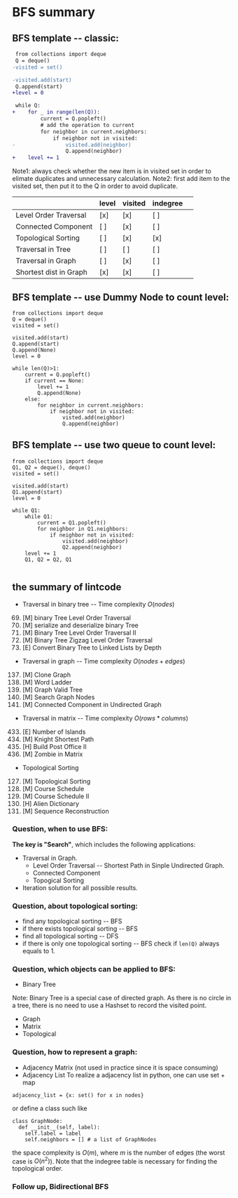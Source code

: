 # BFS summary

## BFS template -- classic:
```diff
 from collections import deque 
 Q = deque()
-visited = set()

-visited.add(start)
 Q.append(start)
+level = 0

 while Q:
+    for _ in range(len(Q)):
         current = Q.popleft()
         # add the operation to current
         for neighbor in current.neighbors:
             if neighbor not in visited:
-                visited.add(neighbor)
                 Q.append(neighbor)
+    level += 1    
```

Note1: always check whether the new item is in visited set in order to elimate duplicates and unnecessary calculation.
Note2: first add item to the visited set, then put it to the Q in order to avoid duplicate.

|                        | level  | visited  | indegree  |   |
|---|---|---|---|---|
| Level Order Traversal  | [x]  | [x]  | [ ]  |   |
| Connected Component    | [ ]  | [x]  | [ ]  |   |
| Topological Sorting    | [ ]  | [x]  | [x]  |   |
| Traversal in Tree      | [ ]  | [ ]  | [ ]  |   |
| Traversal in Graph     | [ ]  | [x]  | [ ]  |   |
| Shortest dist in Graph | [x]  | [x]  | [ ]  |   |

## BFS template -- use Dummy Node to count level:
```
from collections import deque
Q = deque()
visited = set()

visited.add(start)
Q.append(start)
Q.append(None)
level = 0

while len(Q)>1:
    current = Q.popleft()
    if current == None:
        level += 1
        Q.append(None)
    else:
        for neighbor in current.neighbors:
            if neighbor not in visited:
                visted.add(neighbor)
                Q.append(neighbor)

```

## BFS template -- use two queue to count level:
```
from collections import deque
Q1, Q2 = deque(), deque()
visited = set()

visited.add(start)
Q1.append(start)
level = 0

while Q1:
    while Q1:
        current = Q1.popleft()
        for neighbor in Q1.neighbors:
            if neighbor not in visited:
                visited.add(neighbor)
                Q2.append(neighbor)
    level += 1
    Q1, Q2 = Q2, Q1
    
```

## the summary of lintcode

* Traversal in binary tree -- Time complexity $O(nodes)$
69. [M] binary Tree Level Order Traversal 
7. [M] serialize and deserialize binary Tree 
70. [M] Binary Tree Level Order Traversal II
71. [M] Binary Tree Zigzag Level Order Traversal
242. [E] Convert Binary Tree to Linked Lists by Depth

* Traversal in graph -- Time complexity $O(nodes+edges)$
137. [M] Clone Graph
120. [M] Word Ladder
178. [M] Graph Valid Tree
618. [M] Search Graph Nodes
431. [M] Connected Component in Undirected Graph

* Traversal in matrix -- Time complexity $O(rows * columns)$
433. [E] Number of Islands
611. [M] Knight Shortest Path
573. [H] Build Post Office II
598. [M] Zombie in Matrix


* Topological Sorting
127. [M] Topological Sorting
615. [M] Course Schedule 
616. [M] Course Schedule II
892. [H] Alien Dictionary
605. [M] Sequence Reconstruction



### Question, when to use BFS:

**The key is "Search"**, which includes the following applications:
* Traversal in Graph.
  * Level Order Traversal -- Shortest Path in Sinple Undirected Graph.
  * Connected Component
  * Topogical Sorting
* Iteration solution for all possible results.

### Question, about topological sorting:
* find any topological sorting -- BFS
* if there exists topological sorting -- BFS
* find all topological sorting -- DFS
* if there is only one topological sorting -- BFS check if ```len(Q)``` always equals to 1.

### Question, which objects can be applied to BFS:

* Binary Tree

Note: Binary Tree is a special case of directed graph. As there is no circle in a tree, there is no need to use a Hashset to record the visited point.
* Graph
* Matrix
* Topological

### Question, how to represent a graph:
* Adjacency Matrix (not used in practice since it is space consuming)
* Adjacency List
To realize a adjacency list in python, one can use set + map
``` 
adjacency_list = {x: set() for x in nodes}
```
or define a class such like
```
class GraphNode:
  def __init__(self, label):
    self.label = label
    self.neighbors = [] # a list of GraphNodes
```
the space complexity is $O(m)$, where $m$ is the number of edges (the worst case is $O(n^2)$).
Note that the indegree table is necessary for finding the topological order.

### Follow up, Bidirectional BFS




